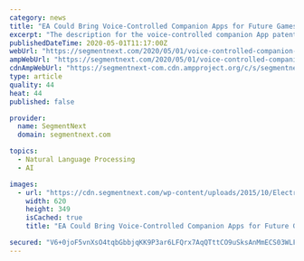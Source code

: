 ```yaml
---
category: news
title: "EA Could Bring Voice-Controlled Companion Apps for Future Games"
excerpt: "The description for the voice-controlled companion App patent filed by EA to the US Patent and Trademark Office offers a detailed view of what the application supposedly does. It reads: Using voice recognition,"
publishedDateTime: 2020-05-01T11:17:00Z
webUrl: "https://segmentnext.com/2020/05/01/voice-controlled-companion-apps/"
ampWebUrl: "https://segmentnext.com/2020/05/01/voice-controlled-companion-apps/amp/"
cdnAmpWebUrl: "https://segmentnext-com.cdn.ampproject.org/c/s/segmentnext.com/2020/05/01/voice-controlled-companion-apps/amp/"
type: article
quality: 44
heat: 44
published: false

provider:
  name: SegmentNext
  domain: segmentnext.com

topics:
  - Natural Language Processing
  - AI

images:
  - url: "https://cdn.segmentnext.com/wp-content/uploads/2015/10/Electronic-Arts-EA-e1510228596345.jpg"
    width: 620
    height: 349
    isCached: true
    title: "EA Could Bring Voice-Controlled Companion Apps for Future Games"

secured: "V6+0joF5vnXsO4tqbGbbjqKK9P3ar6LFQrx7AqQTttCO9uSksAnMmECS03WLFwgbgPebRVvyaK60CaL6/HEFd0rr5icTX4J3ehztgP4Zv4TvJy2Pe+75cemD5BLkVwCihj97ySNsbPXNaoMPiWSKAj9h8zBRWRQEfZa7BfDKqwz4ImLdTPhucxroLYNQL9i2+xKpgYZh6RaPcWrxDevltvs5ezGQImQnvQpShRH7G3G3of7bmZjxCcQJwpfcloQU5R1YN08eOjvibZ9nZY0zKrvBbo0kWraOnh6Qy9kF6gjzo6ytUj8dk2nWNxL6wNJuIuWjemePhOF/Oy8CqITSbumDyGSHQfdbiVGEYRKCW/9CQfuOYwuLgza3wyx6T4TRdDJA9kiHLhOSZ1vot8GlkzqB6zgGpHujXE0C++r1+OLOqXi0fTZMOXxPPQU8Z8y7UF8RS1AWaaOQntBjNSbgTCs2NCjE3ZXxh9D0+NKrOOo=;FdehAdLTZyjenBheqY5rTw=="
---
```


